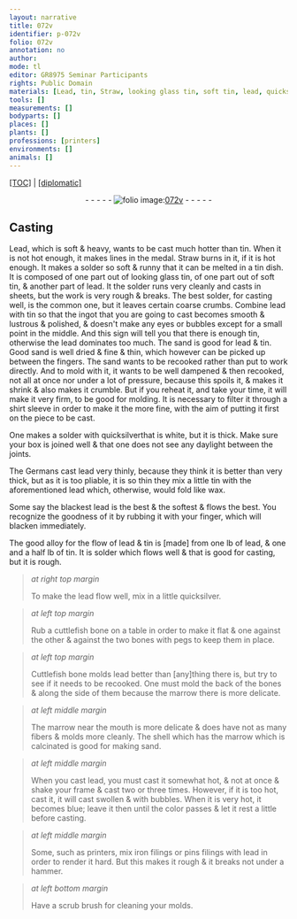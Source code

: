 ```yaml
---
layout: narrative
title: 072v
identifier: p-072v
folio: 072v
annotation: no
author:
mode: tl
editor: GR8975 Seminar Participants
rights: Public Domain
materials: [Lead, tin, Straw, looking glass tin, soft tin, lead, quicksilver, wax, cuttlefish bone, bones, Cuttlefish bone, marrow, shell, iron filings, pins filings]
tools: []
measurements: []
bodyparts: []
places: []
plants: []
professions: [printers]
environments: []
animals: []
---
```


<p><a href="{{ site.baseurl }}/translation/" target="_blank">[TOC]</a> | <a href="{{ site.baseurl }}/texts/p-072v_tc/">[diplomatic]</a></p><div class="folio" align="center">- - - - - <a href="http://gallica.bnf.fr/ark:/12148/btv1b10500001g/f150.image" target="_blank"><img src="https://cu-mkp.github.io/2017-workshop-edition/assets/photo-icon.png" alt="folio image: " style="display:inline-block; margin-bottom:-3px;"/>072v</a> - - - - - </div>  
  

## Casting

 
<span class="m">Lead</span>, which is soft & heavy, wants to be cast much hotter than <span class="m">tin</span>. When it is not hot enough, it makes lines in the medal<span class="del"></span>. <span class="m">Straw</span> burns in it, if it is hot <span class="sup">enough</span>. It makes a solder so soft & runny that it can be melted in a <span class="m">tin</span> dish. It is composed of one part out of <span class="m">looking glass tin</span>, of one part out of <span class="m">soft tin</span>, & another part of <span class="m">lead</span>. It <span class="sup">the solder</span> runs very cleanly and casts in sheets, but the work is very rough & breaks. The best solder, for casting well, is the common one, <span class="del"></span>but it leaves certain coarse crumbs. Combine <span class="m">lead</span> with <span class="m">tin</span> so that the ingot that you are going to cast becomes smooth & lustrous & polished, & doesn't make any eyes or bubbles except for a small point in the middle. And this sign will tell you that there is enough <span class="m">tin</span>, otherwise the <span class="m">lead</span> dominates too much. The sand is good for <span class="m">lead</span> & <span class="m">tin</span>. Good <span class="sup">sand</span> is well dried & fine & thin, which however can be picked up between the fingers. The sand wants to be recooked rather than put to work <span class="sup">directly</span>. And <span class="del"></span> to mold with it, it wants to be well dampened & then recooked, not all at once nor under a lot of pressure, because this spoils it, & makes it shrink & also makes it crumble. But if you reheat it, and take your time, it will make it very firm, to be good for molding. It is necessary to filter it through a shirt sleeve in order to make it the more fine, with the aim of putting it first on the piece to be cast.
 
One makes a solder with <span class="m">quicksilver</span><span class="del"></span>that is white, but it is thick. Make sure your box is joined well & that one does not see any daylight between the joints.
 
The Germans cast <span class="m">lead</span> very thinly, because they think it is better than very thick, but as it is too pliable, it is so thin they mix a little <span class="m">tin</span> with the aforementioned lead which, otherwise, would fold like <span class="m">wax</span>.
 
Some say the blackest <span class="m">lead</span> is the best & the softest & flows the best. You recognize the goodness of it by rubbing it with your finger, which will blacken immediately.
 
The good alloy for the flow of <span class="m">lead</span> & <span class="m">tin</span> is [made] from one lb of <span class="m">lead</span>, & one and a half lb of <span class="m">tin</span>. It is solder which flows well & that is good for casting, but it is rough.
 
> *at right top margin*
> 
> 
>   <span class="del"></span>To make the <span class="m">lead</span> flow well, mix in a little <span class="m">quicksilver</span>.
 
> *at left top margin*
> 
> 
>   Rub a <span class="m">cuttlefish bone</span> on a table in order to make it flat & one against the other & against the two <span class="m">bones</span> with pegs to keep them in place.
 
> *at left top margin*
> 
> 
>   <span class="m">Cuttlefish bone</span> molds <span class="m">lead</span> better than [any]thing there is, but try to see if it needs to be recooked. <span class="del">One must mold the back of the <span class="m">bones</span> & along the side of them because the <span class="m">marrow</span> there is more delicate</span>.
 
> *at left middle margin*
> 
> 
>   The <span class="m">marrow</span> near the mouth is more delicate & does have not as many fibers & molds more cleanly. The <span class="m">shell</span> which has the <span class="m">marrow</span> <span class="sup">which</span> is calcinated is good for making sand.
 
> *at left middle margin*
> 
> 
>   When you cast <span class="m">lead</span>, you must cast it <span class="del"></span> somewhat hot, & not at once & shake your frame & cast two or three times. However, if it is too hot, cast it, it will cast swollen & with bubbles. When it is very hot, it becomes blue; leave it then until the color passes <span class="del"></span> & let it rest a little before casting.
 
> *at left middle margin*
> 
> 
>   Some, such as <span class="pro">printers</span>, mix <span class="m">iron filings</span> or <span class="m">pins <span class="sup">filings</span></span> with <span class="m">lead</span> <span class="del"></span> in order to render it hard. But this makes it rough & it breaks <span class="del">not</span> under a hammer.
 
> *at left bottom margin*
> 
> 
>   Have a scrub brush for cleaning your molds.
 
